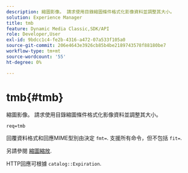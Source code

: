 ```yaml
---
description: 縮圖影像。 請求使用目錄縮圖條件格式化影像資料並調整其大小。
solution: Experience Manager
title: tmb
feature: Dynamic Media Classic,SDK/API
role: Developer,User
exl-id: 9bdcc1c4-fe2b-4316-a472-07a533f105a0
source-git-commit: 206e4643e3926cb85b4be2189743578f88180be7
workflow-type: tm+mt
source-wordcount: '55'
ht-degree: 0%

---
```


# tmb{#tmb}

縮圖影像。 請求使用目錄縮圖條件格式化影像資料並調整其大小。

`req=tmb`

回覆資料格式和回應MIME型別由決定 `fmt=`. 支援所有命令，但不包括 `fit=`.

另請參閱 [縮圖縮放](../../../../../../is-api/http-ref/image-serving-api-ref/c-http-protocol-reference/c-notes-on-server-behavior/r-thumbnail-scaling.md#reference-0f71817f721d4913b34816758d69b07f).

HTTP回應可根據 `catalog::Expiration`.

